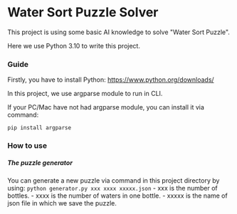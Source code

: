 # Water Sort Puzzle Solver
This project is using some basic AI knowledge to solve "Water Sort Puzzle".

Here we use Python 3.10 to write this project.
### Guide
Firstly, you have to install Python: https://www.python.org/downloads/

In this project, we use argparse module to run in CLI.

If your PC/Mac have not had argparse module, you can install it via command:

``` 
pip install argparse 
```
### How to use

##### The puzzle generator
You can generate a new puzzle via command in this project directory by using:
``` python generator.py xxx xxxx xxxxx.json ```
    - xxx is the number of bottles.
    - xxxx is the number of waters in one bottle.
    - xxxxx is the name of json file in which we save the puzzle.








